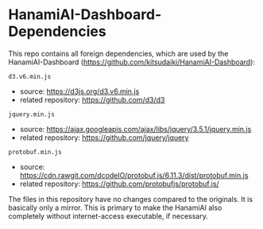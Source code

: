 # HanamiAI-Dashboard-Dependencies

This repo contains all foreign dependencies, which are used by the HanamiAI-Dashboard (https://github.com/kitsudaiki/HanamiAI-Dashboard):

`d3.v6.min.js`

- source: https://d3js.org/d3.v6.min.js
- related repository: https://github.com/d3/d3

`jquery.min.js`  

- source: https://ajax.googleapis.com/ajax/libs/jquery/3.5.1/jquery.min.js
- related repository: https://github.com/jquery/jquery

`protobuf.min.js`

- source: https://cdn.rawgit.com/dcodeIO/protobuf.js/6.11.3/dist/protobuf.min.js
- related repository: https://github.com/protobufjs/protobuf.js/

The files in this repository have no changes compared to the originals. It is basically only a mirror. This is primary to make the HanamiAI also completely without internet-access executable, if necessary.
